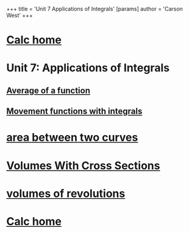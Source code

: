 +++
 title = 'Unit 7 Applications of Integrals'
[params]
	author = 'Carson West'
+++
# [Calc home](./../calc-home/)

# Unit 7: Applications of Integrals
## [Average of a function](./../average-of-a-function/)
## [Movement functions with integrals](./../movement-functions-with-integrals/)
# [area between two curves](./../area-between-two-curves/)
# [Volumes With Cross Sections](./../volumes-with-cross-sections/)
# [volumes of revolutions](./../volumes-of-revolutions/)


# [Calc home](./../calc-home/)
